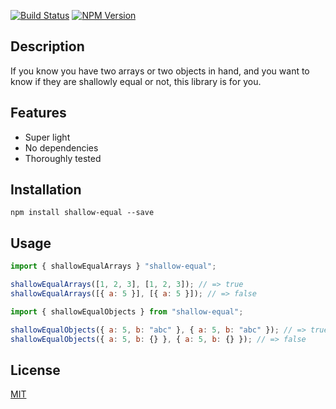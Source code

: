 <a href="https://codeship.com/projects/168228" target="_blank"><img src="https://img.shields.io/codeship/53d0b900-42a9-0134-35d6-5a9bff506e9c/master.svg" alt="Build Status"></a>
<a href="https://npmjs.org/package/shallow-equal" target="_blank"><img src="https://img.shields.io/npm/v/shallow-equal.svg" alt="NPM Version"></a>

## Description

If you know you have two arrays or two objects in hand, and you want to know if they are shallowly equal or not, this library is for you.

## Features

- Super light
- No dependencies
- Thoroughly tested

## Installation

```shell
npm install shallow-equal --save
```

## Usage

```js
import { shallowEqualArrays } "shallow-equal";

shallowEqualArrays([1, 2, 3], [1, 2, 3]); // => true
shallowEqualArrays([{ a: 5 }], [{ a: 5 }]); // => false
```

```js
import { shallowEqualObjects } from "shallow-equal";

shallowEqualObjects({ a: 5, b: "abc" }, { a: 5, b: "abc" }); // => true
shallowEqualObjects({ a: 5, b: {} }, { a: 5, b: {} }); // => false
```

## License

<a href="http://moroshko.mit-license.org" target="_blank">MIT</a>
